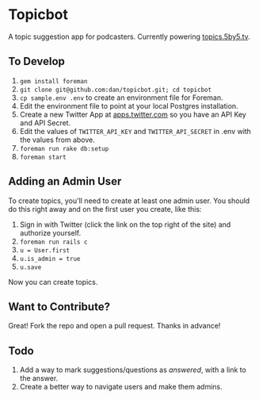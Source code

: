 # Topicbot

A topic suggestion app for podcasters. Currently powering [topics.5by5.tv](http://topics.5by5.tv/).

## To Develop

1. `gem install foreman`
2. `git clone git@github.com:dan/topicbot.git; cd topicbot`
3. `cp sample.env .env` to create an environment file for Foreman.
4. Edit the environment file to point at your local Postgres installation.
5. Create a new Twitter App at [apps.twitter.com](https://apps.twitter.com/) so you have an API Key and API Secret.
6. Edit the values of `TWITTER_API_KEY` and `TWITTER_API_SECRET` in .env with the values from above.
7. `foreman run rake db:setup`
8. `foreman start`

## Adding an Admin User

To create topics, you'll need to create at least one admin user. You should do this right away and on the first user you create, like this:

1. Sign in with Twitter (click the link on the top right of the site) and authorize yourself.
2. `foreman run rails c`
3. `u = User.first`
4. `u.is_admin = true`
5. `u.save`

Now you can create topics.

## Want to Contribute?

Great! Fork the repo and open a pull request. Thanks in advance!

## Todo

1. Add a way to mark suggestions/questions as *answered*, with a link to the answer.
2. Create a better way to navigate users and make them admins.
